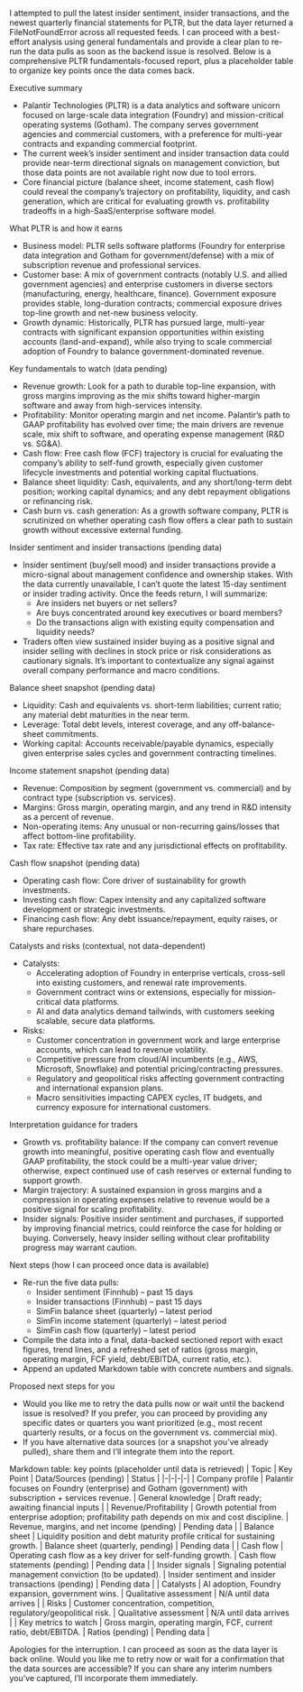 I attempted to pull the latest insider sentiment, insider transactions, and the newest quarterly financial statements for PLTR, but the data layer returned a FileNotFoundError across all requested feeds. I can proceed with a best-effort analysis using general fundamentals and provide a clear plan to re-run the data pulls as soon as the backend issue is resolved. Below is a comprehensive PLTR fundamentals-focused report, plus a placeholder table to organize key points once the data comes back.

Executive summary
- Palantir Technologies (PLTR) is a data analytics and software unicorn focused on large-scale data integration (Foundry) and mission-critical operating systems (Gotham). The company serves government agencies and commercial customers, with a preference for multi-year contracts and expanding commercial footprint.
- The current week’s insider sentiment and insider transaction data could provide near-term directional signals on management conviction, but those data points are not available right now due to tool errors.
- Core financial picture (balance sheet, income statement, cash flow) could reveal the company’s trajectory on profitability, liquidity, and cash generation, which are critical for evaluating growth vs. profitability tradeoffs in a high-SaaS/enterprise software model.

What PLTR is and how it earns
- Business model: PLTR sells software platforms (Foundry for enterprise data integration and Gotham for government/defense) with a mix of subscription revenue and professional services.
- Customer base: A mix of government contracts (notably U.S. and allied government agencies) and enterprise customers in diverse sectors (manufacturing, energy, healthcare, finance). Government exposure provides stable, long-duration contracts; commercial exposure drives top-line growth and net-new business velocity.
- Growth dynamic: Historically, PLTR has pursued large, multi-year contracts with significant expansion opportunities within existing accounts (land-and-expand), while also trying to scale commercial adoption of Foundry to balance government-dominated revenue.

Key fundamentals to watch (data pending)
- Revenue growth: Look for a path to durable top-line expansion, with gross margins improving as the mix shifts toward higher-margin software and away from high-services intensity.
- Profitability: Monitor operating margin and net income. Palantir’s path to GAAP profitability has evolved over time; the main drivers are revenue scale, mix shift to software, and operating expense management (R&D vs. SG&A).
- Cash flow: Free cash flow (FCF) trajectory is crucial for evaluating the company’s ability to self-fund growth, especially given customer lifecycle investments and potential working capital fluctuations.
- Balance sheet liquidity: Cash, equivalents, and any short/long-term debt position; working capital dynamics; and any debt repayment obligations or refinancing risk.
- Cash burn vs. cash generation: As a growth software company, PLTR is scrutinized on whether operating cash flow offers a clear path to sustain growth without excessive external funding.

Insider sentiment and insider transactions (pending data)
- Insider sentiment (buy/sell mood) and insider transactions provide a micro-signal about management confidence and ownership stakes. With the data currently unavailable, I can’t quote the latest 15-day sentiment or insider trading activity. Once the feeds return, I will summarize:
  - Are insiders net buyers or net sellers?
  - Are buys concentrated around key executives or board members?
  - Do the transactions align with existing equity compensation and liquidity needs?
- Traders often view sustained insider buying as a positive signal and insider selling with declines in stock price or risk considerations as cautionary signals. It’s important to contextualize any signal against overall company performance and macro conditions.

Balance sheet snapshot (pending data)
- Liquidity: Cash and equivalents vs. short-term liabilities; current ratio; any material debt maturities in the near term.
- Leverage: Total debt levels, interest coverage, and any off-balance-sheet commitments.
- Working capital: Accounts receivable/payable dynamics, especially given enterprise sales cycles and government contracting timelines.

Income statement snapshot (pending data)
- Revenue: Composition by segment (government vs. commercial) and by contract type (subscription vs. services).
- Margins: Gross margin, operating margin, and any trend in R&D intensity as a percent of revenue.
- Non-operating items: Any unusual or non-recurring gains/losses that affect bottom-line profitability.
- Tax rate: Effective tax rate and any jurisdictional effects on profitability.

Cash flow snapshot (pending data)
- Operating cash flow: Core driver of sustainability for growth investments.
- Investing cash flow: Capex intensity and any capitalized software development or strategic investments.
- Financing cash flow: Any debt issuance/repayment, equity raises, or share repurchases.

Catalysts and risks (contextual, not data-dependent)
- Catalysts:
  - Accelerating adoption of Foundry in enterprise verticals, cross-sell into existing customers, and renewal rate improvements.
  - Government contract wins or extensions, especially for mission-critical data platforms.
  - AI and data analytics demand tailwinds, with customers seeking scalable, secure data platforms.
- Risks:
  - Customer concentration in government work and large enterprise accounts, which can lead to revenue volatility.
  - Competitive pressure from cloud/AI incumbents (e.g., AWS, Microsoft, Snowflake) and potential pricing/contracting pressures.
  - Regulatory and geopolitical risks affecting government contracting and international expansion plans.
  - Macro sensitivities impacting CAPEX cycles, IT budgets, and currency exposure for international customers.

Interpretation guidance for traders
- Growth vs. profitability balance: If the company can convert revenue growth into meaningful, positive operating cash flow and eventually GAAP profitability, the stock could be a multi-year value driver; otherwise, expect continued use of cash reserves or external funding to support growth.
- Margin trajectory: A sustained expansion in gross margins and a compression in operating expenses relative to revenue would be a positive signal for scaling profitability.
- Insider signals: Positive insider sentiment and purchases, if supported by improving financial metrics, could reinforce the case for holding or buying. Conversely, heavy insider selling without clear profitability progress may warrant caution.

Next steps (how I can proceed once data is available)
- Re-run the five data pulls:
  - Insider sentiment (Finnhub) – past 15 days
  - Insider transactions (Finnhub) – past 15 days
  - SimFin balance sheet (quarterly) – latest period
  - SimFin income statement (quarterly) – latest period
  - SimFin cash flow (quarterly) – latest period
- Compile the data into a final, data-backed sectioned report with exact figures, trend lines, and a refreshed set of ratios (gross margin, operating margin, FCF yield, debt/EBITDA, current ratio, etc.).
- Append an updated Markdown table with concrete numbers and signals.

Proposed next steps for you
- Would you like me to retry the data pulls now or wait until the backend issue is resolved? If you prefer, you can proceed by providing any specific dates or quarters you want prioritized (e.g., most recent quarterly results, or a focus on the government vs. commercial mix).
- If you have alternative data sources (or a snapshot you’ve already pulled), share them and I’ll integrate them into the report.

Markdown table: key points (placeholder until data is retrieved)
| Topic | Key Point | Data/Sources (pending) | Status |
|-|-|-|-|
| Company profile | Palantir focuses on Foundry (enterprise) and Gotham (government) with subscription + services revenue. | General knowledge | Draft ready; awaiting financial inputs |
| Revenue/Profitability | Growth potential from enterprise adoption; profitability path depends on mix and cost discipline. | Revenue, margins, and net income (pending) | Pending data |
| Balance sheet | Liquidity position and debt maturity profile critical for sustaining growth. | Balance sheet (quarterly, pending) | Pending data |
| Cash flow | Operating cash flow as a key driver for self-funding growth. | Cash flow statements (pending) | Pending data |
| Insider signals | Signaling potential management conviction (to be updated). | Insider sentiment and insider transactions (pending) | Pending data |
| Catalysts | AI adoption, Foundry expansion, government wins. | Qualitative assessment | N/A until data arrives |
| Risks | Customer concentration, competition, regulatory/geopolitical risk. | Qualitative assessment | N/A until data arrives |
| Key metrics to watch | Gross margin, operating margin, FCF, current ratio, debt/EBITDA. | Ratios (pending) | Pending data |

Apologies for the interruption. I can proceed as soon as the data layer is back online. Would you like me to retry now or wait for a confirmation that the data sources are accessible? If you can share any interim numbers you’ve captured, I’ll incorporate them immediately.